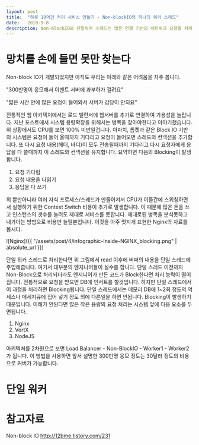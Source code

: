 ```yaml
---
layout: post
title:  "하루 10억건 처리 서비스 만들기 - Non-blockIO와 하나의 워커 스레드"
date:   2018-9-8
description: Non-blockIO와 단일워커 스레드는 많은 연결 기반의 네트워크 요청을 처리하기 위해 만들어전 개념입니다.
---
```

# 망치를 손에 들면 못만 찾는다
Non-block IO가 개발되었지만 아직도 우리는 아래와 같은 어려움을 자주 봅니다.

"300만명이 응모해서 이벤트 서버에 과부하가 걸려요"

"짧은 시간 안에 많은 요청이 들어와서 서버가 감당이 안되요"

전통적인 웹 아키텍처에서는 로드 밸런서에 웹서버를 추가로 연결하여 가용성을 늘립니다. 지난 포스트에서 시스템 용량확장을 위해서는 병목을 찾아야한다고 이야기했습니다. 위 상황에서도 CPU를 보면 100% 미만일겁니다. 아파치, 톰켓과 같은 Block IO 기반의 시스템은 요청이 들어 올때까지 기다리고 요청이 들어오면 스레드와 컨넥션을 추가합니다. 또 다시 요청 내용(헤더, 바디)이 모두 전송될때까지 기다리고 다시 요청자에게 응답을 다 쓸때까지 이 스레드와 컨넥션을 유지합니다. 요약하면 다음의 Blocking이 발생합니다.
1. 요청 기다림
2. 요청 내용을 다읽기
3. 응답을 다 쓰기

위 뿐만아니라 여러 자식 프로세스/스레드가 만들어져서 CPU가 이들간에 스위칭하면서 실행하기 위한 Context Switch 비용이 추가로 발생합니다. 이 때문에 많은 돈을 쓰고 인스턴스의 갯수를 늘려도 제대로 서비스를 못합니다. 제대로된 병목을 분석못하고 내가아는 방법으로 비용만 늘릴뿐입니다. 이것을 아주 멋지게 표현한 Nginx의 자료를 봅시다.

![Nginx]({{ "/assets/post/4/infographic-Inside-NGINX_blocking.png" | absolute_url }})

단일 워커 스레드로 처리한다면 위 그림에서 read 이후에 버퍼의 내용을 단일 스레드에 주입해줍니다. 여기서 대부분의 엔지니어들이 실수를 합니다. 단일 스레드 이전까지 Non-Block으로 처리되더라도 엔지니어가 만든 코드가 Block한다면 처리 능력이 떨어집니다. 전통적으로 요청을 받으면 DB에 인서트를 할것입니다. 하지만 단일 스레드에서 이 과정을 처리하면 Blocking됩니다. 단일 스레드에서는 메모리 DB에 1~2회 정도의 억세스나 메세지큐에 집어 넣기 정도 외에 다른일을 하면 안됩니다. Blocking이 발생하기 때문입니다. 이해가 안된다면 많은 작은 용량의 요청 처리는 시스템 앞에 다음 요소를 두면됩니다.

1. Nginx
2. VertX
3. NodeJS

아키텍처를 2차원으로 보면 Load Balancer - Non-BlockIO - Worker1 - Worker2 가 됩니다. 이 방법을 사용하면 앞서 설명한 300만명 응모 정도는 30달러 정도의 비용으로 커버가 가능합니다.

# 단일 워커 

# 참고자료
Non-block IO <http://12bme.tistory.com/231>
